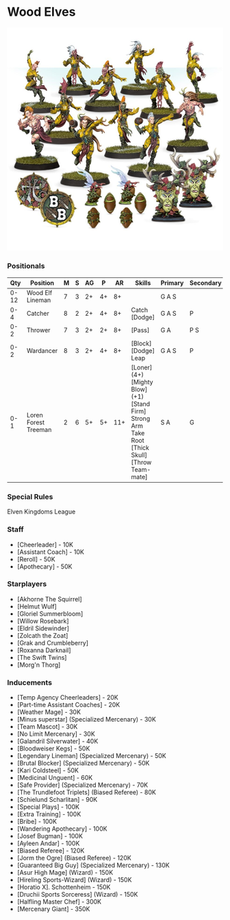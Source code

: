 ﻿# Wood Elves

![](../media/teams/BBAtherlornAvengersTeam01.jpg)

### Positionals

| Qty  | Position             | M | S | AG | P  | AR  | Skills                                                                                                                            | Primary | Secondary | Cost |
| ---- | -------------------- | - | - | -- | -- | --- | --------------------------------------------------------------------------------------------------------------------------------- | ------- | --------- | ---- |
| 0-12 | Wood Elf Lineman     | 7 | 3 | 2+ | 4+ | 8+  |                                                                                                                                   | G A S   |           | 70K  |
| 0-4  | Catcher              | 8 | 2 | 2+ | 4+ | 8+  | Catch <br /> [Dodge]                                                                                                              | G A S   | P         | 90K  |
| 0-2  | Thrower              | 7 | 3 | 2+ | 2+ | 8+  | [Pass]                                                                                                                              | G A     | P S       | 95K  |
| 0-2  | Wardancer            | 8 | 3 | 2+ | 4+ | 8+  | [Block] <br /> [Dodge] <br /> Leap                                                                                         | G A S   | P         | 125K |
| 0-1  | Loren Forest Treeman | 2 | 6 | 5+ | 5+ | 11+ | [Loner] (4+) <br /> [Mighty Blow] (+1) <br /> [Stand Firm] <br /> Strong Arm <br /> Take Root <br /> [Thick Skull] <br /> [Throw Team-mate] | S A     | G         | 120K |

### Special Rules

Elven Kingdoms League

### Staff

* [Cheerleader] - 10K
* [Assistant Coach] - 10K
* [Reroll] - 50K
* [Apothecary]  - 50K

### Starplayers

* [Akhorne The Squirrel]  
* [Helmut Wulf]           
* [Gloriel Summerbloom]   
* [Willow Rosebark]       
* [Eldril Sidewinder]     
* [Zolcath the Zoat]      
* [Grak and Crumbleberry] 
* [Roxanna Darknail]      
* [The Swift Twins]       
* [Morg'n Thorg]          

### Inducements

* [Temp Agency Cheerleaders] - 20K
* [Part-time Assistant Coaches] - 20K
* [Weather Mage] - 30K
* [Minus superstar] (Specialized Mercenary) - 30K
* [Team Mascot] - 30K
* [No Limit Mercenary] - 30K
* [Galandril Silverwater] - 40K
* [Bloodweiser Kegs] - 50K
* [Legendary Lineman] (Specialized Mercenary) - 50K
* [Brutal Blocker] (Specialized Mercenary) - 50K
* [Kari Coldsteel] - 50K
* [Medicinal Unguent] - 60K
* [Safe Provider] (Specialized Mercenary) - 70K
* [The Trundlefoot Triplets] (Biased Referee) - 80K
* [Schielund Scharlitan] - 90K
* [Special Plays] - 100K
* [Extra Training] - 100K
* [Bribe] - 100K
* [Wandering Apothecary] - 100K
* [Josef Bugman] - 100K
* [Ayleen Andar] - 100K
* [Biased Referee] - 120K
* [Jorm the Ogre] (Biased Referee) - 120K
* [Guaranteed Big Guy] (Specialized Mercenary) - 130K
* [Asur High Mage] (Wizard) - 150K
* [Hireling Sports-Wizard] (Wizard) - 150K
* [Horatio X]. Schottenheim - 150K
* [Druchii Sports Sorceress] (Wizard) - 150K
* [Halfling Master Chef] - 300K
* [Mercenary Giant] - 350K
